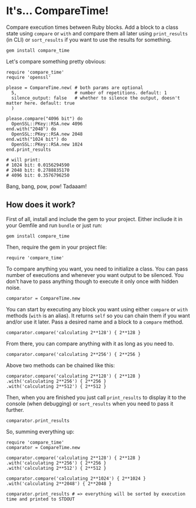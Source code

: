# It's... CompareTime!
Compare execution times between Ruby blocks. Add a block to a class state using `compare` or `with` and compare them all later using `print_results` (in CLI) or `sort_results` if you want to use the results for something.

    gem install compare_time

Let's compare something pretty obvious:

    require 'compare_time'
    require 'openssl'

    please = CompareTime.new( # both params are optional
      5,                      # number of repetitions. default: 1
      silence_output: false   # whether to silence the output, doesn't matter here. default: true
      )

    please.compare("4096 bit") do
      OpenSSL::PKey::RSA.new 4096
    end.with("2048") do
      OpenSSL::PKey::RSA.new 2048
    end.with("1024 bit") do
      OpenSSL::PKey::RSA.new 1024
    end.print_results

    # will print:
    # 1024 bit: 0.0156294590
    # 2048 bit: 0.2788835170
    # 4096 bit: 0.3576796250

Bang, bang, pow, pow! Tadaaam!

## How does it work?
First of all, install and include the gem to your project. Either incliude it in your Gemfile and run `bundle` or just run:

    gem install compare_time
Then, require the gem in your project file:

    require 'compare_time'
To compare anything you want, you need to initialize a class. You can pass number of executions and whenever you want output to be silenced. You don't have to pass anything though to execute it only once with hidden noise.

    comparator = CompareTime.new
You can start by executing any block you want using either `compare` or `with` methods (`with` is an alias). It returns `self` so you can chain them if you want and/or use it later. Pass a desired name and a block to a `compare` method.

    comparator.compare('calculating 2**128') { 2**128 }

From there, you can compare anything with it as long as you need to.

    comparator.compare('calculating 2**256') { 2**256 }

Above two methods can be chained like this:

    comparator.compare('calculating 2**128') { 2**128 }
    .with('calculating 2**256') { 2**256 }
    .with('calculating 2**512') { 2**512 }

Then, when you are finished you just call `print_results` to display it to the console (when debugging) or `sort_results` when you need to pass it further.

    comparator.print_results

So, summing everything up:

    require 'compare_time'
    comparator = CompareTime.new

    comparator.compare('calculating 2**128') { 2**128 }
    .with('calculating 2**256') { 2**256 }
    .with('calculating 2**512') { 2**512 }

    comparator.compare('calculating 2**1024') { 2**1024 }
    .with('calculating 2**2048') { 2**2048 }

    comparator.print_results # => everything will be sorted by execution time and printed to STDOUT
